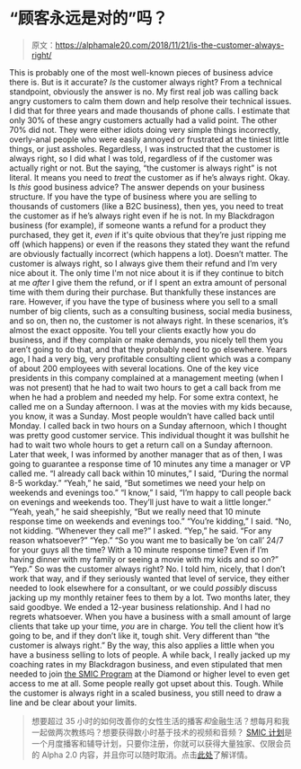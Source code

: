 # “顾客永远是对的”吗？

> 原文：<https://alphamale20.com/2018/11/21/is-the-customer-always-right/>

This is probably one of the most well-known pieces of business advice there is. But is it accurate? *Is* the customer always right? From a technical standpoint, obviously the answer is no. My first real job was calling back angry customers to calm them down and help resolve their technical issues. I did that for three years and made thousands of phone calls. I estimate that only 30% of these angry customers actually had a valid point. The other 70% did not. They were either idiots doing very simple things incorrectly, overly-anal people who were easily annoyed or frustrated at the tiniest little things, or just assholes. Regardless, I was instructed that the customer is always right, so I did what I was told, regardless of if the customer was actually right or not. But the saying, “the customer is always right” is not literal. It means you need to *treat* the customer as if he’s always right. Okay. Is *this* good business advice? The answer depends on your business structure. If you have the type of business where you are selling to thousands of customers (like a B2C business), then yes, you need to treat the customer as if he’s always right even if he is not. In my Blackdragon business (for example), if someone wants a refund for a product they purchased, they get it, *even* if it's quite obvious that they’re just ripping me off (which happens) or even if the reasons they stated they want the refund are obviously factually incorrect (which happens a lot). Doesn’t matter. The customer is always right, so I always give them their refund and I’m very nice about it. The only time I'm not nice about it is if they continue to bitch at me *after* I give them the refund, or if I spent an extra amount of personal time with them during their purchase. But thankfully these instances are rare. However, if you have the type of business where you sell to a small number of big clients, such as a consulting business, social media business, and so on, then no, the customer is not always right. In these scenarios, it’s almost the exact opposite. You tell your clients exactly how you do business, and if they complain or make demands, you nicely tell them you aren’t going to do that, and that they probably need to go elsewhere. Years ago, I had a very big, very profitable consulting client which was a company of about 200 employees with several locations. One of the key vice presidents in this company complained at a management meeting (when I was not present) that he had to wait two hours to get a call back from me when he had a problem and needed my help. For some extra context, he called me on a Sunday afternoon. I was at the movies with my kids because, you know, it was a Sunday. Most people wouldn’t have called back until Monday. I called back in two hours on a Sunday afternoon, which I thought was pretty good customer service. This individual thought it was bullshit he had to wait two whole hours to get a return call on a Sunday afternoon. Later that week, I was informed by another manager that as of then, I was going to guarantee a response time of 10 minutes any time a manager or VP called me. “I already call back within 10 minutes,” I said, “During the normal 8-5 workday.” “Yeah,” he said, “But sometimes we need your help on weekends and evenings too.” “I know,” I said, “I’m happy to call people back on evenings and weekends too. They’ll just have to wait a little longer.” “Yeah, yeah,” he said sheepishly, “But we really need that 10 minute response time on weekends and evenings too.” “You’re kidding,” I said. “No, not kidding. “Whenever they call me?” I asked. “Yep,” he said. “For any reason whatsoever?” “Yep.” “So you want me to basically be ‘on call’ 24/7 for your guys all the time? With a 10 minute response time? Even if I’m having dinner with my family or seeing a movie with my kids and so on?” “Yep.” So was the customer always right? No. I told him, nicely, that I don’t work that way, and if they seriously wanted that level of service, they either needed to look elsewhere for a consultant, or we could *possibly* discuss jacking up my monthly retainer fees to them by a lot. Two months later, they said goodbye. We ended a 12-year business relationship. And I had no regrets whatsoever. When you have a business with a small amount of large clients that take up your time, *you* are in charge. *You* tell the client how it’s going to be, and if they don’t like it, tough shit. Very different than “the customer is always right.” By the way, this also applies a little when you have a business selling to lots of people. A while back, I really jacked up my coaching rates in my Blackdragon business, and even stipulated that men needed to join [the SMIC Program](http://www.joinsmic.com) at the Diamond or higher level to even get access to me at all. Some people really got upset about this. Tough. While the customer is always right in a scaled business, you still need to draw a line and be clear about your limits.

> 想要超过 35 小时的如何改善你的女性生活的播客*和*金融生活？想每月和我一起做两次教练吗？想要获得数小时基于技术的视频和音频？ [SMIC 计划](https://alphamale20.kartra.com/page/vIL17)是一个月度播客和辅导计划，只要你注册，你就可以获得大量独家、仅限会员的 Alpha 2.0 内容，并且你可以随时取消。点击[此处](https://alphamale20.kartra.com/page/vIL17)了解详情。
> 
> 